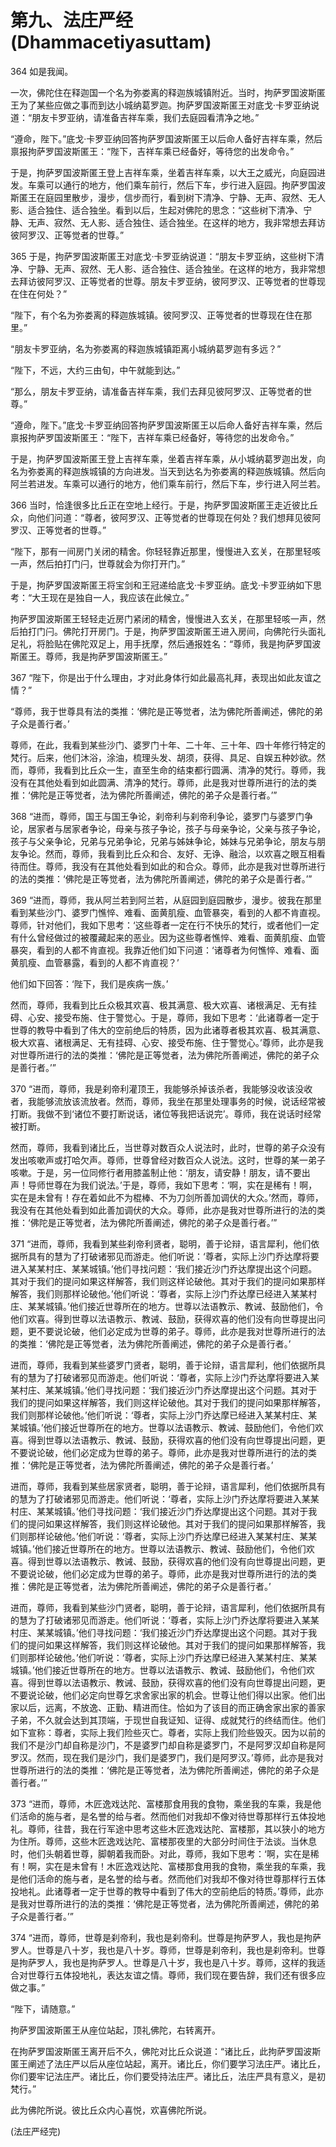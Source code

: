 # 第九、法庄严经(Dhammacetiyasuttam)

364 如是我闻。

一次，佛陀住在释迦国一个名为弥娄离的释迦族城镇附近。当时，拘萨罗国波斯匿王为了某些应做之事而到达小城纳葛罗迦。拘萨罗国波斯匿王对底戈·卡罗亚纳说道：“朋友卡罗亚纳，请准备吉祥车乘，我们去庭园看清净之地。”

“遵命，陛下。”底戈·卡罗亚纳回答拘萨罗国波斯匿王以后命人备好吉祥车乘，然后禀报拘萨罗国波斯匿王：“陛下，吉祥车乘已经备好，等待您的出发命令。”

于是，拘萨罗国波斯匿王登上吉祥车乘，坐着吉祥车乘，以大王之威光，向庭园进发。车乘可以通行的地方，他们乘车前行，然后下车，步行进入庭园。拘萨罗国波斯匿王在庭园里散步，漫步，信步而行，看到树下清净、宁静、无声、寂然、无人影、适合独住、适合独坐。看到以后，生起对佛陀的思念：“这些树下清净、宁静、无声、寂然、无人影、适合独住、适合独坐。在这样的地方，我非常想去拜访彼阿罗汉、正等觉者的世尊。”

365 于是，拘萨罗国波斯匿王对底戈·卡罗亚纳说道：“朋友卡罗亚纳，这些树下清净、宁静、无声、寂然、无人影、适合独住、适合独坐。在这样的地方，我非常想去拜访彼阿罗汉、正等觉者的世尊。朋友卡罗亚纳，彼阿罗汉、正等觉者的世尊现在住在何处？”

“陛下，有个名为弥娄离的释迦族城镇。彼阿罗汉、正等觉者的世尊现在住在那里。”

“朋友卡罗亚纳，名为弥娄离的释迦族城镇距离小城纳葛罗迦有多远？”

“陛下，不远，大约三由旬，中午就能到达。”

“那么，朋友卡罗亚纳，请准备吉祥车乘，我们去拜见彼阿罗汉、正等觉者的世尊。”

“遵命，陛下。”底戈·卡罗亚纳回答拘萨罗国波斯匿王以后命人备好吉祥车乘，然后禀报拘萨罗国波斯匿王：“陛下，吉祥车乘已经备好，等待您的出发命令。”

于是，拘萨罗国波斯匿王登上吉祥车乘，坐着吉祥车乘，从小城纳葛罗迦出发，向名为弥娄离的释迦族城镇的方向进发。当天到达名为弥娄离的释迦族城镇。然后向阿兰若进发。车乘可以通行的地方，他们乘车前行，然后下车，步行进入阿兰若。

366 当时，恰逢很多比丘正在空地上经行。于是，拘萨罗国波斯匿王走近彼比丘众，向他们问道：“尊者，彼阿罗汉、正等觉者的世尊现在何处？我们想拜见彼阿罗汉、正等觉者的世尊。”

“陛下，那有一间房门关闭的精舍。你轻轻靠近那里，慢慢进入玄关，在那里轻咳一声，然后拍打门闩，世尊就会为你打开门。”

于是，拘萨罗国波斯匿王将宝剑和王冠递给底戈·卡罗亚纳。底戈·卡罗亚纳如下思考：“大王现在是独自一人，我应该在此候立。”

拘萨罗国波斯匿王轻轻走近房门紧闭的精舍，慢慢进入玄关，在那里轻咳一声，然后拍打门闩。佛陀打开房门。于是，拘萨罗国波斯匿王进入房间，向佛陀行头面礼足礼，将脸贴在佛陀双足上，用手抚摩，然后通报姓名：“尊师，我是拘萨罗国波斯匿王。尊师，我是拘萨罗国波斯匿王。”

367 “陛下，你是出于什么理由，才对此身体行如此最高礼拜，表现出如此友谊之情？”

“尊师，我于世尊具有法的类推：‘佛陀是正等觉者，法为佛陀所善阐述，佛陀的弟子众是善行者。’

尊师，在此，我看到某些沙门、婆罗门十年、二十年、三十年、四十年修行特定的梵行。后来，他们沐浴，涂油，梳理头发、胡须，获得、具足、自娱五种妙欲。然而，尊师，我看到比丘众一生，直至生命的结束都行圆满、清净的梵行。尊师，我没有在其他处看到如此圆满、清净的梵行。尊师，此是我对世尊所进行的法的类推：‘佛陀是正等觉者，法为佛陀所善阐述，佛陀的弟子众是善行者。’”

368 “进而，尊师，国王与国王争论，刹帝利与刹帝利争论，婆罗门与婆罗门争论，居家者与居家者争论，母亲与孩子争论，孩子与母亲争论，父亲与孩子争论，孩子与父亲争论，兄弟与兄弟争论，兄弟与姊妹争论，姊妹与兄弟争论，朋友与朋友争论。然而，尊师，我看到比丘众和合、友好、无诤、融洽，以欢喜之眼互相看待而住。尊师，我没有在其他处看到如此的和合众。尊师，此亦是我对世尊所进行的法的类推：‘佛陀是正等觉者，法为佛陀所善阐述，佛陀的弟子众是善行者。’”

369 “进而，尊师，我从阿兰若到阿兰若，从庭园到庭园散步，漫步。彼我在那里看到某些沙门、婆罗门憔悴、难看、面黄肌瘦、血管暴突，看到的人都不肯直视。尊师，针对他们，我如下思考：‘这些尊者一定在行不快乐的梵行，或者他们一定有什么曾经做过的被覆藏起来的恶业。因为这些尊者憔悴、难看、面黄肌瘦、血管暴突，看到的人都不肯直视。我靠近他们如下问道：‘诸尊者为何憔悴、难看、面黄肌瘦、血管暴露，看到的人都不肯直视？’

他们如下回答：‘陛下，我们是疾病一族。’

然而，尊师，我看到比丘众极其欢喜、极其满意、极大欢喜、诸根满足、无有挂碍、心安、接受布施、住于警觉心。于是，尊师，我如下思考：‘此诸尊者一定于世尊的教导中看到了伟大的空前绝后的特质，因为此诸尊者极其欢喜、极其满意、极大欢喜、诸根满足、无有挂碍、心安、接受布施、住于警觉心。’尊师，此亦是我对世尊所进行的法的类推：‘佛陀是正等觉者，法为佛陀所善阐述，佛陀的弟子众是善行者。’”

370 “进而，尊师，我是刹帝利灌顶王，我能够杀掉该杀者，我能够没收该没收者，我能够流放该流放者。然而，尊师，我坐在那里处理事务的时候，说话经常被打断。我做不到‘诸位不要打断说话，诸位等我把话说完’。尊师，我在说话时经常被打断。

然而，尊师，我看到诸比丘，当世尊对数百众人说法时，此时，世尊的弟子众没有发出咳嗽声或打哈欠声。尊师，世尊曾经对数百众人说法。这时，世尊的某一弟子咳嗽。于是，另一位同修行者用膝盖制止他：‘朋友，请安静！朋友，请不要出声！导师世尊在为我们说法。’于是，尊师，我如下思考：‘啊，实在是稀有！啊，实在是未曾有！存在着如此不为棍棒、不为刀剑所善加调伏的大众。’然而，尊师，我没有在其他处看到如此善加调伏的大众。尊师，此亦是我对世尊所进行的法的类推：‘佛陀是正等觉者，法为佛陀所善阐述，佛陀的弟子众是善行者。’”

371 “进而，尊师，我看到某些刹帝利贤者，聪明，善于论辩，语言犀利，他们依据所具有的慧为了打破诸邪见而游走。他们听说：‘尊者，实际上沙门乔达摩将要进入某某村庄、某某城镇。’他们寻找问题：‘我们接近沙门乔达摩提出这个问题。其对于我们的提问如果这样解答，我们则这样论破他。其对于我们的提问如果那样解答，我们则那样论破他。’他们听说：‘尊者，实际上沙门乔达摩已经进入某某村庄、某某城镇。’他们接近世尊所在的地方。世尊以法语教示、教诫、鼓励他们，令他们欢喜。得到世尊以法语教示、教诫、鼓励，获得欢喜的他们没有向世尊提出问题，更不要说论破，他们必定成为世尊的弟子。尊师，此亦是我对世尊所进行的法的类推：‘佛陀是正等觉者，法为佛陀所善阐述，佛陀的弟子众是善行者。’

进而，尊师，我看到某些婆罗门贤者，聪明，善于论辩，语言犀利，他们依据所具有的慧为了打破诸邪见而游走。他们听说：‘尊者，实际上沙门乔达摩将要进入某某村庄、某某城镇。’他们寻找问题：‘我们接近沙门乔达摩提出这个问题。其对于我们的提问如果这样解答，我们则这样论破他。其对于我们的提问如果那样解答，我们则那样论破他。’他们听说：‘尊者，实际上沙门乔达摩已经进入某某村庄、某某城镇。’他们接近世尊所在的地方。世尊以法语教示、教诫、鼓励他们，令他们欢喜。得到世尊以法语教示、教诫、鼓励，获得欢喜的他们没有向世尊提出问题，更不要说论破，他们必定成为世尊的弟子。尊师，此亦是我对世尊所进行的法的类推：‘佛陀是正等觉者，法为佛陀所善阐述，佛陀的弟子众是善行者。’

进而，尊师，我看到某些居家贤者，聪明，善于论辩，语言犀利，他们依据所具有的慧为了打破诸邪见而游走。他们听说：‘尊者，实际上沙门乔达摩将要进入某某村庄、某某城镇。’他们寻找问题：‘我们接近沙门乔达摩提出这个问题。其对于我们的提问如果这样解答，我们则这样论破他。其对于我们的提问如果那样解答，我们则那样论破他。’他们听说：‘尊者，实际上沙门乔达摩已经进入某某村庄、某某城镇。’他们接近世尊所在的地方。世尊以法语教示、教诫、鼓励他们，令他们欢喜。得到世尊以法语教示、教诫、鼓励，获得欢喜的他们没有向世尊提出问题，更不要说论破，他们必定成为世尊的弟子。尊师，此亦是我对世尊所进行的法的类推：佛陀是正等觉者，法为佛陀所善阐述，佛陀的弟子众是善行者。’

进而，尊师，我看到某些沙门贤者，聪明，善于论辩，语言犀利，他们依据所具有的慧为了打破诸邪见而游走。他们听说：‘尊者，实际上沙门乔达摩将要进入某某村庄、某某城镇。’他们寻找问题：‘我们接近沙门乔达摩提出这个问题。其对于我们的提问如果这样解答，我们则这样论破他。其对于我们的提问如果那样解答，我们则那样论破他。’他们听说：‘尊者，实际上沙门乔达摩已经进入某某村庄、某某城镇。’他们接近世尊所在的地方。世尊以法语教示、教诫、鼓励他们，令他们欢喜。得到世尊以法语教示、教诫、鼓励，获得欢喜的他们没有向世尊提出问题，更不要说论破，他们必定向世尊乞求舍家出家的机会。世尊让他们得以出家。他们出家以后，远离，不放逸、正勤、精进而住。恰如为了该目的而正确舍家出家的善家子弟，不久就会达到其顶端，于现世自我证知、证得、成就梵行的终结而住。他们如下宣称：尊者，实际上我们险些灭亡。尊者，实际上我们险些毁灭。因为以前的我们不是沙门却自称是沙门，不是婆罗门却自称是婆罗门，不是阿罗汉却自称是阿罗汉。然而，现在我们是沙门，我们是婆罗门，我们是阿罗汉。’尊师，此亦是我对世尊所进行的法的类推：‘佛陀是正等觉者，法为佛陀所善阐述，佛陀的弟子众是善行者。’”

373 “进而，尊师，木匠逸戏达陀、富楼那食用我的食物，乘坐我的车乘，我是他们活命的施与者，是名誉的给与者。然而他们对我却不像对待世尊那样行五体投地礼。尊师，往昔，我在行军途中思考这些木匠逸戏达陀、富楼那，其以狭小的地方为住所。尊师，这些木匠逸戏达陀、富楼那夜里的大部分时间住于法谈。当休息时，他们头朝着世尊，脚朝着我而卧。对此，尊师，我如下思考：‘啊，实在是稀有！啊，实在是未曾有！木匠逸戏达陀、富楼那食用我的食物，乘坐我的车乘，我是他们活命的施与者，是名誉的给与者。然而他们对我却不像对待世尊那样行五体投地礼。此诸尊者一定于世尊的教导中看到了伟大的空前绝后的特质。’尊师，此亦是我对世尊所进行的法的类推：‘佛陀是正等觉者，法为佛陀所善阐述，佛陀的弟子众是善行者。’”

374 “进而，尊师，世尊是刹帝利，我也是刹帝利。世尊是拘萨罗人，我也是拘萨罗人。世尊是八十岁，我也是八十岁。尊师，世尊是刹帝利，我也是刹帝利。世尊是拘萨罗人，我也是拘萨罗人。世尊是八十岁，我也是八十岁。尊师，这样的我适合对世尊行五体投地礼，表达友谊之情。尊师，我们现在要告辞，我们还有很多应做之事。”

“陛下，请随意。”

拘萨罗国波斯匿王从座位站起，顶礼佛陀，右转离开。

在拘萨罗国波斯匿王离开后不久，佛陀对比丘众说道：“诸比丘，此拘萨罗国波斯匿王阐述了法庄严以后从座位站起，离开。诸比丘，你们要学习法庄严。诸比丘，你们要牢记法庄严。诸比丘，你们要受持法庄严。诸比丘，法庄严具有意义，是初梵行。”

此为佛陀所说。彼比丘众内心喜悦，欢喜佛陀所说。

(法庄严经完)
